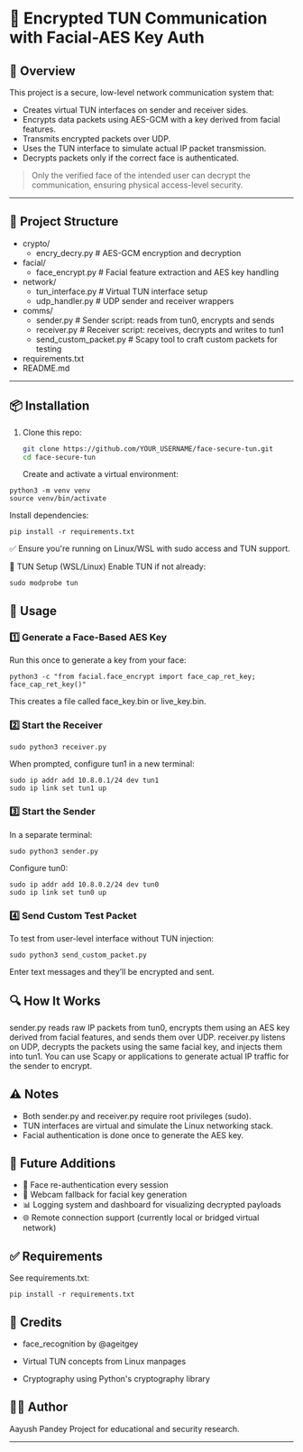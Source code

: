 # 🔐 Encrypted TUN Communication with Facial-AES Key Auth

## 🧠 Overview

This project is a secure, low-level network communication system that:

- Creates virtual TUN interfaces on sender and receiver sides.
- Encrypts data packets using AES-GCM with a key derived from facial features.
- Transmits encrypted packets over UDP.
- Uses the TUN interface to simulate actual IP packet transmission.
- Decrypts packets only if the correct face is authenticated.

> Only the verified face of the intended user can decrypt the communication, ensuring physical access-level security.

---

## 📂 Project Structure

- crypto/
   - encry_decry.py # AES-GCM encryption and decryption
- facial/
   - face_encrypt.py # Facial feature extraction and AES key handling
- network/
   - tun_interface.py # Virtual TUN interface setup
   - udp_handler.py # UDP sender and receiver wrappers
- comms/
   - sender.py # Sender script: reads from tun0, encrypts and sends
   - receiver.py # Receiver script: receives, decrypts and writes to tun1
   - send_custom_packet.py # Scapy tool to craft custom packets for testing
- requirements.txt
- README.md

---

## 📦 Installation

1. Clone this repo:
   ```bash
   git clone https://github.com/YOUR_USERNAME/face-secure-tun.git
   cd face-secure-tun
   ```
   Create and activate a virtual environment:

```
python3 -m venv venv
source venv/bin/activate
```

Install dependencies:

```
pip install -r requirements.txt
```

✅ Ensure you're running on Linux/WSL with sudo access and TUN support.

🔧 TUN Setup (WSL/Linux)
Enable TUN if not already:

```
sudo modprobe tun
```

## 🧪 Usage

### 1️⃣ Generate a Face-Based AES Key

Run this once to generate a key from your face:

```
python3 -c "from facial.face_encrypt import face_cap_ret_key; face_cap_ret_key()"
```

This creates a file called face_key.bin or live_key.bin.

### 2️⃣ Start the Receiver

```
sudo python3 receiver.py
```

When prompted, configure tun1 in a new terminal:

```
sudo ip addr add 10.8.0.1/24 dev tun1
sudo ip link set tun1 up
```

### 3️⃣ Start the Sender

In a separate terminal:

```
sudo python3 sender.py
```

Configure tun0:

```
sudo ip addr add 10.8.0.2/24 dev tun0
sudo ip link set tun0 up
```

### 4️⃣ Send Custom Test Packet

To test from user-level interface without TUN injection:

```
sudo python3 send_custom_packet.py
```

Enter text messages and they’ll be encrypted and sent.

## 🔍 How It Works

sender.py reads raw IP packets from tun0, encrypts them using an AES key derived from facial features, and sends them over UDP.
receiver.py listens on UDP, decrypts the packets using the same facial key, and injects them into tun1.
You can use Scapy or applications to generate actual IP traffic for the sender to encrypt.

## ⚠️ Notes

- Both sender.py and receiver.py require root privileges (sudo).
- TUN interfaces are virtual and simulate the Linux networking stack.
- Facial authentication is done once to generate the AES key.

## 📌 Future Additions

- 🔁 Face re-authentication every session
- 📸 Webcam fallback for facial key generation
- 📊 Logging system and dashboard for visualizing decrypted payloads
- 🌐 Remote connection support (currently local or bridged virtual network)

## ✅ Requirements

See requirements.txt:

```
pip install -r requirements.txt
```

## 🧠 Credits

- face_recognition by @ageitgey

- Virtual TUN concepts from Linux manpages

- Cryptography using Python's cryptography library

## 🙋‍♂️ Author

Aayush Pandey
Project for educational and security research.

---
